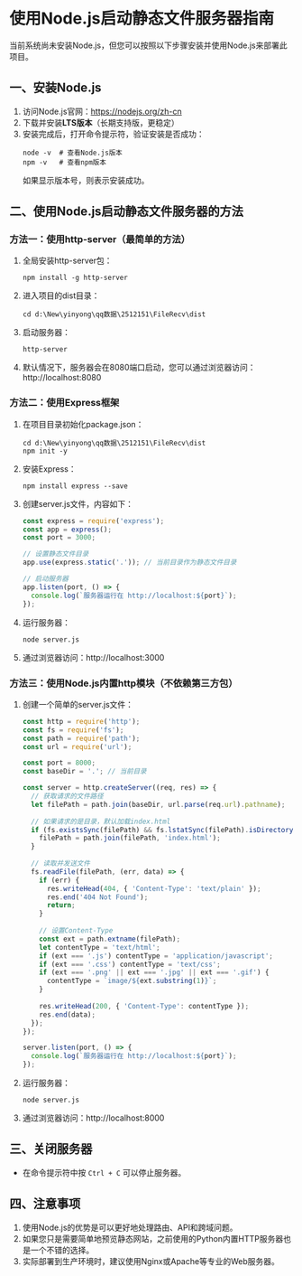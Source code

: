 # 使用Node.js启动静态文件服务器指南

当前系统尚未安装Node.js，但您可以按照以下步骤安装并使用Node.js来部署此项目。

## 一、安装Node.js

1. 访问Node.js官网：https://nodejs.org/zh-cn
2. 下载并安装**LTS版本**（长期支持版，更稳定）
3. 安装完成后，打开命令提示符，验证安装是否成功：
   ```
   node -v  # 查看Node.js版本
   npm -v   # 查看npm版本
   ```
   如果显示版本号，则表示安装成功。

## 二、使用Node.js启动静态文件服务器的方法

### 方法一：使用http-server（最简单的方法）

1. 全局安装http-server包：
   ```
   npm install -g http-server
   ```

2. 进入项目的dist目录：
   ```
   cd d:\New\yinyong\qq数据\2512151\FileRecv\dist
   ```

3. 启动服务器：
   ```
   http-server
   ```

4. 默认情况下，服务器会在8080端口启动，您可以通过浏览器访问：http://localhost:8080

### 方法二：使用Express框架

1. 在项目目录初始化package.json：
   ```
   cd d:\New\yinyong\qq数据\2512151\FileRecv\dist
   npm init -y
   ```

2. 安装Express：
   ```
   npm install express --save
   ```

3. 创建server.js文件，内容如下：
   ```javascript
   const express = require('express');
   const app = express();
   const port = 3000;
   
   // 设置静态文件目录
   app.use(express.static('.')); // 当前目录作为静态文件目录
   
   // 启动服务器
   app.listen(port, () => {
     console.log(`服务器运行在 http://localhost:${port}`);
   });
   ```

4. 运行服务器：
   ```
   node server.js
   ```

5. 通过浏览器访问：http://localhost:3000

### 方法三：使用Node.js内置http模块（不依赖第三方包）

1. 创建一个简单的server.js文件：
   ```javascript
   const http = require('http');
   const fs = require('fs');
   const path = require('path');
   const url = require('url');
   
   const port = 8000;
   const baseDir = '.'; // 当前目录
   
   const server = http.createServer((req, res) => {
     // 获取请求的文件路径
     let filePath = path.join(baseDir, url.parse(req.url).pathname);
     
     // 如果请求的是目录，默认加载index.html
     if (fs.existsSync(filePath) && fs.lstatSync(filePath).isDirectory()) {
       filePath = path.join(filePath, 'index.html');
     }
     
     // 读取并发送文件
     fs.readFile(filePath, (err, data) => {
       if (err) {
         res.writeHead(404, { 'Content-Type': 'text/plain' });
         res.end('404 Not Found');
         return;
       }
       
       // 设置Content-Type
       const ext = path.extname(filePath);
       let contentType = 'text/html';
       if (ext === '.js') contentType = 'application/javascript';
       if (ext === '.css') contentType = 'text/css';
       if (ext === '.png' || ext === '.jpg' || ext === '.gif') {
         contentType = `image/${ext.substring(1)}`;
       }
       
       res.writeHead(200, { 'Content-Type': contentType });
       res.end(data);
     });
   });
   
   server.listen(port, () => {
     console.log(`服务器运行在 http://localhost:${port}`);
   });
   ```

2. 运行服务器：
   ```
   node server.js
   ```

3. 通过浏览器访问：http://localhost:8000

## 三、关闭服务器

- 在命令提示符中按 `Ctrl + C` 可以停止服务器。

## 四、注意事项

1. 使用Node.js的优势是可以更好地处理路由、API和跨域问题。
2. 如果您只是需要简单地预览静态网站，之前使用的Python内置HTTP服务器也是一个不错的选择。
3. 实际部署到生产环境时，建议使用Nginx或Apache等专业的Web服务器。